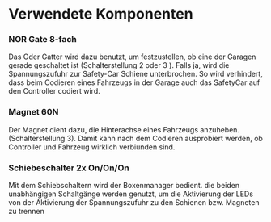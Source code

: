 # Verwendete Komponenten

### NOR Gate 8-fach 
Das Oder Gatter wird dazu benutzt, um festzustellen, ob eine der Garagen gerade geschaltet ist (Schalterstellung 2 oder 3 ). Falls ja, wird die Spannungszufuhr zur Safety-Car Schiene unterbrochen. So wird verhindert, dass beim Codieren eines Fahrzeugs in der Garage auch das SafetyCar auf den Controller codiert wird.
 
### Magnet 60N
Der Magnet dient dazu, die Hinterachse eines Fahrzeugs anzuheben. (Schalterstellung 3). Damit kann nach dem Codieren ausprobiert werden, ob Controller und Fahrzeug wirklich verbiunden sind.
 
### Schiebeschalter 2x On/On/On
Mit dem Schiebschaltern wird der Boxenmanager bedient. die beiden unabhängigen Schaltgänge werden genutzt, um die Aktivierung der LEDs von der Aktivierung der Spannungszufuhr zu den Schienen bzw. Magneten zu trennen
